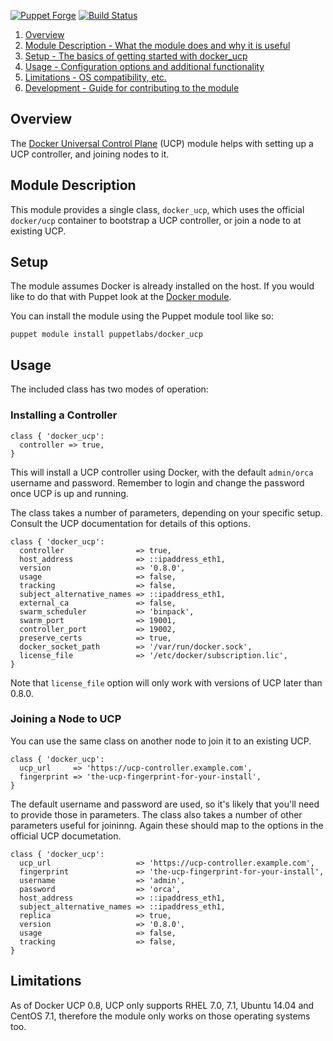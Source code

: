 [![Puppet
Forge](http://img.shields.io/puppetforge/v/puppetlabs/docker_ucp.svg)](https://forge.puppetlabs.com/puppetlabs/docker_ucp)
[![Build
Status](https://travis-ci.com/puppetlabs/puppetlabs-docker_ucp.svg?token=RqtxRv25TsPVz69Qso5L&branch=master)](https://travis-ci.com/puppetlabs/puppetlabs-docker_ucp)


1. [Overview](#overview)
2. [Module Description - What the module does and why it is useful](#module-description)
3. [Setup - The basics of getting started with docker_ucp](#setup)
3. [Usage - Configuration options and additional functionality](#setup)
5. [Limitations - OS compatibility, etc.](#limitations)
6. [Development - Guide for contributing to the module](#development)

## Overview

The [Docker Universal Control
Plane](https://www.docker.com/products/docker-universal-control-plane) (UCP)
module helps with setting up a UCP controller, and joining nodes to it.

## Module Description

This module provides a single class, `docker_ucp`, which uses the
official `docker/ucp` container to bootstrap a UCP controller, or join
a node to at existing UCP.

## Setup

The module assumes Docker is already
installed on the host. If you would like to do that with Puppet look at
the [Docker module](https://forge.puppetlabs.com/garethr/docker).

You can install the module using the Puppet module tool like so:

```
puppet module install puppetlabs/docker_ucp
```

## Usage

The included class has two modes of operation:

### Installing a Controller

```puppet
class { 'docker_ucp':
  controller => true,
}
```

This will install a UCP controller using Docker, with the default
`admin/orca` username and password. Remember to login and change the
password once UCP is up and running.

The class takes a number of parameters, depending on your specific
setup. Consult the UCP documentation for details of this options.

```puppet
class { 'docker_ucp':
  controller                => true,
  host_address              => ::ipaddress_eth1,
  version                   => '0.8.0',
  usage                     => false,
  tracking                  => false,
  subject_alternative_names => ::ipaddress_eth1,
  external_ca               => false,
  swarm_scheduler           => 'binpack',
  swarm_port                => 19001,
  controller_port           => 19002,
  preserve_certs            => true,
  docker_socket_path        => '/var/run/docker.sock',
  license_file              => '/etc/docker/subscription.lic',
}
```

Note that `license_file` option will only work with versions of UCP
later than 0.8.0.

### Joining a Node to UCP

You can use the same class on another node to join it to an existing
UCP.

```puppet
class { 'docker_ucp':
  ucp_url     => 'https://ucp-controller.example.com',
  fingerprint => 'the-ucp-fingerprint-for-your-install',
}
```

The default username and password are used, so it's likely that you'll
need to provide those in parameters. The class also takes a number of
other parameters useful for joininng. Again these should map to the
options in the official UCP documetation.

```puppet
class { 'docker_ucp':
  ucp_url                   => 'https://ucp-controller.example.com',
  fingerprint               => 'the-ucp-fingerprint-for-your-install',
  username                  => 'admin',
  password                  => 'orca',
  host_address              => ::ipaddress_eth1,
  subject_alternative_names => ::ipaddress_eth1,
  replica                   => true,
  version                   => '0.8.0',
  usage                     => false,
  tracking                  => false,
}
```

## Limitations

As of Docker UCP 0.8, UCP only supports RHEL 7.0, 7.1, Ubuntu 14.04
and CentOS 7.1, therefore the module only works on those operating
systems too.
